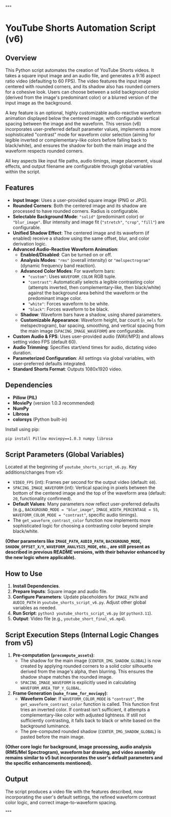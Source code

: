 """
# YouTube Shorts Automation Script (v6)

## Overview

This Python script automates the creation of YouTube Shorts videos. It takes a square input image and an audio file, and generates a 9:16 aspect ratio video (defaulting to 60 FPS). The video features the input image centered with rounded corners, and its shadow also has rounded corners for a cohesive look. Users can choose between a solid background color (derived from the image's predominant color) or a blurred version of the input image as the background.

A key feature is an optional, highly customizable audio-reactive waveform animation displayed below the centered image, with configurable vertical spacing between the image and the waveform. This version (v6) incorporates user-preferred default parameter values, implements a more sophisticated "contrast" mode for waveform color selection (aiming for legible inverted or complementary-like colors before falling back to black/white), and ensures the shadow for both the main image and the waveform respects rounded corners.

All key aspects like input file paths, audio timings, image placement, visual effects, and output filename are configurable through global variables within the script.

## Features

-   **Input Image**: Uses a user-provided square image (PNG or JPG).
-   **Rounded Corners**: Both the centered image and its shadow are processed to have rounded corners. Radius is configurable.
-   **Selectable Background Mode**: `"solid"` (predominant color) or `"blur_image"`. Blur intensity and image fit (`"stretch"`, `"crop"`, `"fill"`) are configurable.
-   **Unified Shadow Effect**: The centered image and its waveform (if enabled) receive a shadow using the same offset, blur, and color derivation logic.
-   **Advanced Audio-Reactive Waveform Animation**:
    *   **Enabled/Disabled**: Can be turned on or off.
    *   **Analysis Modes**: `"rms"` (overall intensity) or `"melspectrogram"` (dynamic frequency band reaction).
    *   **Advanced Color Modes**: For waveform bars:
        *   `"custom"`: Uses `WAVEFORM_COLOR` RGB tuple.
        *   `"contrast"`: Automatically selects a legible contrasting color (attempts inverted, then complementary-like, then black/white) against the background area behind the waveform or the predominant image color.
        *   `"white"`: Forces waveform to be white.
        *   `"black"`: Forces waveform to be black.
    *   **Shadow**: Waveform bars have a shadow, using shared parameters.
    *   **Customizable Appearance**: Waveform height, bar count (`n_mels` for melspectrogram), bar spacing, smoothing, and vertical spacing from the main image (`SPACING_IMAGE_WAVEFORM`) are configurable.
-   **Custom Audio & FPS**: Uses user-provided audio (WAV/MP3) and allows setting video FPS (default 60).
-   **Audio Trimming**: Specifies start/end times for audio, dictating video duration.
-   **Parameterized Configuration**: All settings via global variables, with user-preferred defaults integrated.
-   **Standard Shorts Format**: Outputs 1080x1920 video.

## Dependencies

-   **Pillow (PIL)**
-   **MoviePy** (version 1.0.3 recommended)
-   **NumPy**
-   **Librosa**
-   **colorsys** (Python built-in)

Install using pip:
```bash
pip install Pillow moviepy==1.0.3 numpy librosa
```

## Script Parameters (Global Variables)

Located at the beginning of `youtube_shorts_script_v6.py`. Key additions/changes from v5:

-   `VIDEO_FPS` (int): Frames per second for the output video (default: `60`).
-   `SPACING_IMAGE_WAVEFORM` (int): Vertical spacing in pixels between the bottom of the centered image and the top of the waveform area (default: `20`, functionality confirmed).
-   **Default Values**: Many parameters now reflect user-preferred defaults (e.g., `BACKGROUND_MODE = "blur_image"`, `IMAGE_WIDTH_PERCENTAGE = 55`, `WAVEFORM_COLOR_MODE = "contrast"`, specific audio timings).
-   The `get_waveform_contrast_color` function now implements more sophisticated logic for choosing a contrasting color beyond simple black/white.

**(Other parameters like `IMAGE_PATH`, `AUDIO_PATH`, `BACKGROUND_MODE`, `SHADOW_OFFSET_X/Y`, `WAVEFORM_ANALYSIS_MODE`, etc., are still present as described in previous README versions, with their behavior enhanced by the new logic where applicable).**

## How to Use

1.  **Install Dependencies**.
2.  **Prepare Inputs**: Square image and audio file.
3.  **Configure Parameters**: Update placeholders for `IMAGE_PATH` and `AUDIO_PATH` in `youtube_shorts_script_v6.py`. Adjust other global variables as needed.
4.  **Run Script**: `python3 youtube_shorts_script_v6.py` (or `python3.11`).
5.  **Output**: Video file (e.g., `youtube_short_final_v6.mp4`).

## Script Execution Steps (Internal Logic Changes from v5)

1.  **Pre-computation (`precompute_assets`)**:
    *   The shadow for the main image (`CENTER_IMG_SHADOW_GLOBAL`) is now created by applying rounded corners to a solid color silhouette derived from the image's alpha, then blurring. This ensures the shadow shape matches the rounded image.
    *   `SPACING_IMAGE_WAVEFORM` is explicitly used in calculating `WAVEFORM_AREA_TOP_Y_GLOBAL`.
2.  **Frame Generation (`make_frame_for_moviepy`)**:
    *   **Waveform Color**: If `WAVEFORM_COLOR_MODE` is `"contrast"`, the `get_waveform_contrast_color` function is called. This function first tries an inverted color. If contrast isn't sufficient, it attempts a complementary-like color with adjusted lightness. If still not sufficiently contrasting, it falls back to black or white based on the background luminance.
    *   The pre-computed rounded shadow (`CENTER_IMG_SHADOW_GLOBAL`) is pasted before the main image.

**(Other core logic for background, image processing, audio analysis (RMS/Mel Spectrogram), waveform bar drawing, and video assembly remains similar to v5 but incorporates the user's default parameters and the specific enhancements mentioned).**

## Output

The script produces a video file with the features described, now incorporating the user's default settings, the refined waveform contrast color logic, and correct image-to-waveform spacing.

"""

